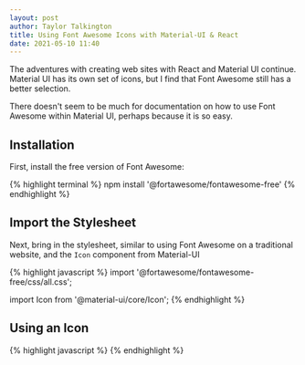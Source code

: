 ```yaml
---
layout: post
author: Taylor Talkington
title: Using Font Awesome Icons with Material-UI & React
date: 2021-05-10 11:40
---
```


The adventures with creating web sites with React and Material UI continue. Material UI has its own set of icons, but I find that Font Awesome still has a better selection.

There doesn't seem to be much for documentation on how to use Font Awesome within Material UI, perhaps because it is so easy.

## Installation

First, install the free version of Font Awesome:

{% highlight terminal %}
npm install '@fortawesome/fontawesome-free'
{% endhighlight %}

## Import the Stylesheet

Next, bring in the stylesheet, similar to using Font Awesome on a traditional website, and the `Icon` component from Material-UI

{% highlight javascript %}
import '@fortawesome/fontawesome-free/css/all.css';

import Icon from '@material-ui/core/Icon';
{% endhighlight %}

## Using an Icon

{% highlight javascript %}
<Icon className="fa fa-fire" />
{% endhighlight %}
